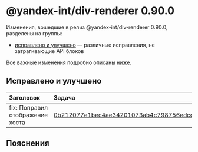 # @yandex-int/div-renderer 0.90.0

<!-- ЧЕЛОВЕЧЕСКОЕ ВСТУПЛЕНИЕ -->

Изменения, вошедшие в релиз @yandex-int/div-renderer 0.90.0, разделены на группы:

* [исправлено и улучшено](#Исправлено-и-улучшено) — различные исправления, не затрагивающие API блоков

Все важные изменения подробно описаны [ниже](#Пояснения).

## Исправлено и улучшено

| Заголовок                       | Задача                                     | PR  |
| :------------------------------ | :----------------------------------------- | :-- |
| fix: Поправил отображение хоста | [0b212077e1bec4ae34201073ab4c798756edcc9f] | N/A |

## Пояснения

[0b212077e1bec4ae34201073ab4c798756edcc9f]: https://a.yandex-team.ru/arc_vcs/commit/0b212077e1bec4ae34201073ab4c798756edcc9f
